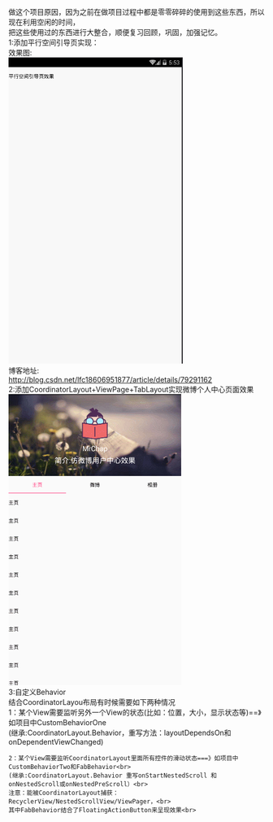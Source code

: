 做这个项目原因，因为之前在做项目过程中都是零零碎碎的使用到这些东西，所以现在利用空闲的时间，<br>
把这些使用过的东西进行大整合，顺便复习回顾，巩固，加强记忆。<br>
1:添加平行空间引导页实现：<br>
    效果图:<br>
    ![image](https://github.com/online2/SomeUiEffect/blob/openMaster/images/lbeguide.gif)<br>
    博客地址:<br>
    http://blog.csdn.net/lfc18606951877/article/details/79291162<br>
2:添加CoordinatorLayout+ViewPage+TabLayout实现微博个人中心页面效果<br>
    ![image](https://github.com/online2/SomeUiEffect/blob/openMaster/images/stickynav.gif)<br>
3:自定义Behavior<br>
    结合CoordinatorLayou布局有时候需要如下两种情况<br>
    1：某个View需要监听另外一个View的状态(比如：位置，大小，显示状态等)==》如项目中CustomBehaviorOne<br>
    (继承:CoordinatorLayout.Behavior，重写方法：layoutDependsOn和onDependentViewChanged)<br>

    2：某个View需要监听CoordinatorLayout里面所有控件的滑动状态===》如项目中CustomBehaviorTwo和FabBehavior<br>
    (继承:CoordinatorLayout.Behavior 重写onStartNestedScroll 和onNestedScroll或onNestedPreScroll）<br>
    注意：能被CoordinatorLayout捕获：RecyclerView/NestedScrollView/ViewPager，<br>
    其中FabBehavior结合了FloatingActionButton来呈现效果<br>